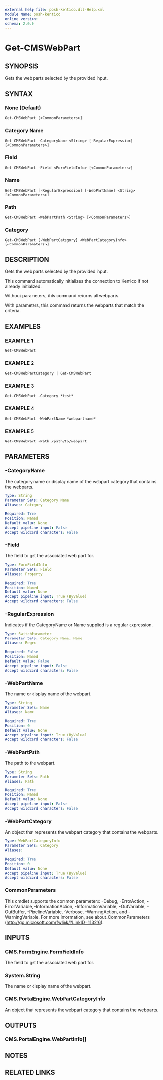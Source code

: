 ```yaml
---
external help file: posh-kentico.dll-Help.xml
Module Name: posh-kentico
online version:
schema: 2.0.0
---
```


# Get-CMSWebPart

## SYNOPSIS
Gets the web parts selected by the provided input.

## SYNTAX

### None (Default)
```
Get-CMSWebPart [<CommonParameters>]
```

### Category Name
```
Get-CMSWebPart -CategoryName <String> [-RegularExpression] [<CommonParameters>]
```

### Field
```
Get-CMSWebPart -Field <FormFieldInfo> [<CommonParameters>]
```

### Name
```
Get-CMSWebPart [-RegularExpression] [-WebPartName] <String> [<CommonParameters>]
```

### Path
```
Get-CMSWebPart -WebPartPath <String> [<CommonParameters>]
```

### Category
```
Get-CMSWebPart [-WebPartCategory] <WebPartCategoryInfo> [<CommonParameters>]
```

## DESCRIPTION
Gets the web parts selected by the provided input.

This command automatically initializes the connection to Kentico if not already initialized.

Without parameters, this command returns all webparts.

With parameters, this command returns the webparts that match the criteria.

## EXAMPLES

### EXAMPLE 1
```
Get-CMSWebPart
```

### EXAMPLE 2
```
Get-CMSWebPartCategory | Get-CMSWebPart
```

### EXAMPLE 3
```
Get-CMSWebPart -Category *test*
```

### EXAMPLE 4
```
Get-CMSWebPart -WebPartName *webpartname*
```

### EXAMPLE 5
```
Get-CMSWebPart -Path /path/to/webpart
```

## PARAMETERS

### -CategoryName
The category name or display name of the webpart category that contains the webparts.

```yaml
Type: String
Parameter Sets: Category Name
Aliases: Category

Required: True
Position: Named
Default value: None
Accept pipeline input: False
Accept wildcard characters: False
```

### -Field
The field to get the associated web part for.

```yaml
Type: FormFieldInfo
Parameter Sets: Field
Aliases: Property

Required: True
Position: Named
Default value: None
Accept pipeline input: True (ByValue)
Accept wildcard characters: False
```

### -RegularExpression
Indicates if the CategoryName or Name supplied is a regular expression.

```yaml
Type: SwitchParameter
Parameter Sets: Category Name, Name
Aliases: Regex

Required: False
Position: Named
Default value: False
Accept pipeline input: False
Accept wildcard characters: False
```

### -WebPartName
The name or display name of the webpart.

```yaml
Type: String
Parameter Sets: Name
Aliases: Name

Required: True
Position: 0
Default value: None
Accept pipeline input: True (ByValue)
Accept wildcard characters: False
```

### -WebPartPath
The path to the webpart.

```yaml
Type: String
Parameter Sets: Path
Aliases: Path

Required: True
Position: Named
Default value: None
Accept pipeline input: False
Accept wildcard characters: False
```

### -WebPartCategory
An object that represents the webpart category that contains the webparts.

```yaml
Type: WebPartCategoryInfo
Parameter Sets: Category
Aliases:

Required: True
Position: 0
Default value: None
Accept pipeline input: True (ByValue)
Accept wildcard characters: False
```

### CommonParameters
This cmdlet supports the common parameters: -Debug, -ErrorAction, -ErrorVariable, -InformationAction, -InformationVariable, -OutVariable, -OutBuffer, -PipelineVariable, -Verbose, -WarningAction, and -WarningVariable.
For more information, see about_CommonParameters (http://go.microsoft.com/fwlink/?LinkID=113216).

## INPUTS

### CMS.FormEngine.FormFieldInfo
The field to get the associated web part for.

### System.String
The name or display name of the webpart.

### CMS.PortalEngine.WebPartCategoryInfo
An object that represents the webpart category that contains the webparts.

## OUTPUTS

### CMS.PortalEngine.WebPartInfo[]
## NOTES

## RELATED LINKS
